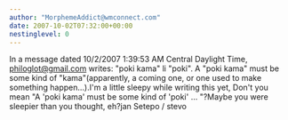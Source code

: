 ```yaml
---
author: "MorphemeAddict@wmconnect.com"
date: 2007-10-02T07:32:00+00:00
nestinglevel: 0
---
```

In a message dated 10/2/2007 1:39:53 AM Central Daylight Time, [philoglot@gmail.com](mailto://philoglot@gmail.com) writes:
"poki kama" li "poki". A "poki kama" must be some kind of "kama"(apparently, a coming one, or one used to make something happen...).I'm a little sleepy while writing this yet, Don't you mean "A 'poki kama' must be some kind of 'poki' ... "?Maybe you were sleepier than you thought, eh?jan Setepo / stevo